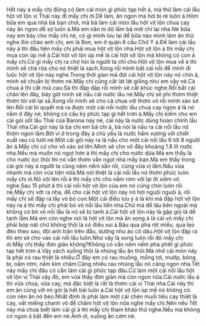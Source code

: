 Hết này á mấy chị đừng có làm cái món gì phức tạp hết á, mà thử làm cái lẩu hột vịt lộn vị Thái này đi mấy chị ơi.Dễ làm, ăn ngon mà hơi bị rẻ luôn á.Hôm bữa em qua nhà bà bạn chơi, mà bả làm cái món lẩu hột vịt lộn chua cay này ăn ngon dễ sợ luôn á.Mà em năn nỉ dữ lắm bả mới chỉ lại nha.Nè bữa nay em bày cho mấy chị nè, có gì mình lưu lại để bữa nào mình làm ăn thử nghe.Xin chào anh chị, em là Bon, em ở quận 8 cầu Chữ Y á.Để làm cái lẩu này á thì đầu tiên mấy chị phải mua hột vịt lộn nha.Hột vịt lộn á thì mấy chị mua con úp mề á.Cái hột vịt lộn úp mề là cái hột vịt lộn mà không có con á mấy chị.Có gì mấy chị ra chợ hỏi là người ta chỉ cho.Hột vịt lộn mua về á thì mình sẽ chà rửa cho nó thiệt là sạch.Xong rồi mình bắt cái nồi để mình đi luộc hột vịt lộn này nghe.Trong thời gian mà đợi cái hột vịt lộn này nó chín á, mình sẽ chuẩn bị thơm nè.Mấy chị cũng cắt lát lát giống như em vậy nè.Cà chua á thì cắt múi cau.Sả thì đập dập rồi mình sẽ cắt khúc nghe.Rồi bắt cái chảo lên đây, bây giờ mình sẽ nấu cái nước lẩu nè.Mấy chị sẽ phi thơm thiệt thơm tỏi với lại sả.Xong rồi mình sẽ cho cà chua với thơm vô rồi mình xào sơ lên.Rồi cái bí quyết mà ra được một cái nồi nước lẩu chua cay ngon á là nó nằm ở đây nè, không có cầu kỳ phức tạp gì hết trơn á.Mấy chị kiếm cho em cái gói sốt lẩu Thái của Barona này nè, cái này là nước dùng hoàn chỉnh lẩu Thái nha.Cái gói này là bà chị em bả chỉ á, bả nói là nấu ra cái nồi lẩu nó thơm ngon lắm.Bởi vì ở trong đây á chủ yếu là nước hầm xương với chiết xuất rau củ tươi nè.Một cái gói này ra là nấu cho một cái nồi lẩu 6 tới 8 người ăn á.Mấy chị cứ cho vô xào sơ lên.Mình sẽ cho vô đây khoảng 1.8 lít nước nha.Nếu mà muốn nó ngọt hơn á thì mấy chị cho nước dừa.Mà em thấy là cho nước lọc thôi thì nó vẫn thơm vẫn ngọt nha mấy bạn.Mà em thấy trong cái gói này á người ta cũng nêm nếm sẵn rồi, cũng vừa vị lắm.Nấu vừa nhanh mà còn vừa tiện nữa.Mà nói thiệt là cái nồi lẩu nó thơm phức luôn mấy chị ơi.Nó sôi lên rồi á thì mấy chị cho nấm rơm với lại ớt xiêm vô nghe.Sau 15 phút á thì cái nồi hột vịt lộn của em nó cũng chín luôn rồi nè.Mấy chị vớt ra nha, để cho cái hột vịt lộn này nó hơi nguội nguội á, rồi mấy chị sẽ đập ra lấy vỏ bỏ con.Một cái điều lưu ý á là khi mà đập hột vịt lộn này ra á thì mấy chị phải bỏ vô nồi lẩu liền nha.Chứ mà để lâu bên ngoài mà không có bỏ vô nồi lẩu là nó sẽ bị tanh á.Cái hột vịt lộn này là gặp gió là dễ tanh lắm.Mà em còn nghe nói là hột vịt lộn mà ăn xong á là cái vỏ mấy chị phải bóp nát chứ không thôi là có điều xui á.Bậu qua pha rệt miếu, qua lẹo đẻo theo sau, đội anh trăn trên đầu, dường như áo cô dâu.Hột vịt lộn đập ra thì em sẽ cho vào cái nồi lẩu luôn.Như vậy là xong luôn rồi đó mấy chị ơi.Mấy chị thấy đơn giản không?Không có cần nêm nếm pha phết gì phức tạp hết trơn á.Vậy xách xuống thôi là nhúng lẩu ăn thôi.Mà nhớ cái món này là phải có rau thiệt là nhiều.Ở đây em có rau muống, mồng tơi, mướp, bông bí, nấm rơm, nấm kim châm.Càng nhiều rau nhúng lẩu nó càng ngon nha.Tết này mấy chị đâu có cần làm cái gì phức tạp đâu.Cứ làm một cái nồi lẩu hột vịt lộn vị Thái vậy đó, em vừa thấy đơn giản mà còn ngon nữa.Cái nước lẩu á thì vừa chua, vừa cay, mà đặc biệt là rất là thơm cái vị Thái nha.Cái này thì em ăn cùng với mì gói là hết bài luôn á.Cái hột vịt lộn úp mề nó không có con nên ăn nó béo.Nhất định là phải làm một cái chén muối tiêu cay thiệt là cay, vắt miếng chanh vô để chấm hột vịt lộn nữa nghe mấy chị.Nên nếu Tết này mà chưa biết làm cái gì á thì mấy chị tham khảo thử nghe.Nếu mà không có ngon á bắt đền em nè.Anh ơi, xuống ăn cơm nè.